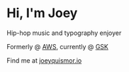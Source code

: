 # Hi, I'm Joey


Hip-hop music and typography enjoyer

Formerly @ [AWS](https://aws.amazon.com), currently @ [GSK](https://www.gsk.com/en-gb/)

Find me at [joeyquismor.io](https://joeyquismor.io)

<!--
**josephquismorio/josephquismorio** is a ✨ _special_ ✨ repository because its `README.md` (this file) appears on your GitHub profile.

Here are some ideas to get you started:

- 🔭 I’m currently working on ...
- 🌱 I’m currently learning ...
- 👯 I’m looking to collaborate on ...
- 🤔 I’m looking for help with ...
- 💬 Ask me about ...
- 📫 How to reach me: ...
- 😄 Pronouns: ...
- ⚡ Fun fact: ...
-->
